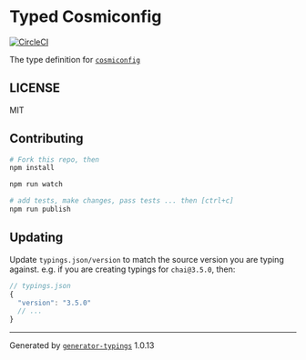# Typed Cosmiconfig
[![CircleCI](https://circleci.com/gh/effervescentia/typed-cosmiconfig.svg?style=svg)](https://circleci.com/gh/effervescentia/typed-cosmiconfig)

The type definition for [`cosmiconfig`](https://github.com/davidtheclark/cosmiconfig.git)

## LICENSE

MIT

## Contributing

```sh
# Fork this repo, then
npm install

npm run watch

# add tests, make changes, pass tests ... then [ctrl+c]
npm run publish
```

## Updating

Update `typings.json/version` to match the source version you are typing against.
e.g. if you are creating typings for `chai@3.5.0`, then:

```js
// typings.json
{
  "version": "3.5.0"
  // ...
}
```

----

Generated by [`generator-typings`](https://github.com/typings/generator-typings) 1.0.13
